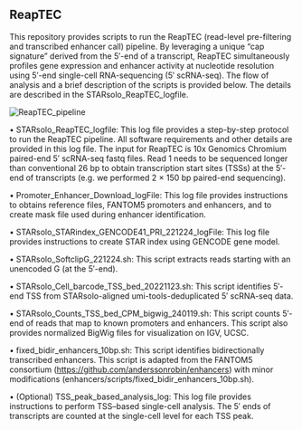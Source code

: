 ## ReapTEC

This repository provides scripts to run the ReapTEC (read-level pre-filtering and transcribed enhancer call) pipeline. 
By leveraging a unique “cap signature” derived from the 5′-end of a transcript, ReapTEC simultaneously profiles 
gene expression and enhancer activity at nucleotide resolution using 5′-end single-cell RNA-sequencing (5′ scRNA-seq).
The flow of analysis and a brief description of the scripts is provided below. The details are described in the STARsolo_ReapTEC_logfile.

![ReapTEC_pipeline](https://github.com/MurakawaLab/ReapTEC/assets/23185260/126be79d-3788-451a-b9f1-c57fb6d3e9e3)

•	STARsolo_ReapTEC_logfile: This log file provides a step-by-step protocol to run the ReapTEC pipeline. 
All software requirements and other details are provided in this log file. 
The input for ReapTEC is 10x Genomics Chromium paired-end 5′ scRNA-seq fastq files. 
Read 1 needs to be sequenced longer than conventional 26 bp to obtain transcription start sites (TSSs) 
at the 5′-end of transcripts (e.g. we performed 2 × 150 bp paired-end sequencing).

•	Promoter_Enhancer_Download_logFile: This log file provides instructions to obtains reference files, 
FANTOM5 promoters and enhancers, and to create mask file used during enhancer identification.

•	STARsolo_STARindex_GENCODE41_PRI_221224_logFile: This log file provides instructions to create STAR index using GENCODE gene model.

•	STARsolo_SoftclipG_221224.sh: This script extracts reads starting with an unencoded G (at the 5′-end).

•	STARsolo_Cell_barcode_TSS_bed_20221123.sh: This script identifies 5′-end TSS from STARsolo-aligned umi-tools-deduplicated 5′ scRNA-seq data.

•	STARsolo_Counts_TSS_bed_CPM_bigwig_240119.sh: This script counts 5′-end of reads that map to known promoters and enhancers. 
This script also provides normalized BigWig files for visualization on IGV, UCSC.

•	fixed_bidir_enhancers_10bp.sh: This script identifies bidirectionally transcribed enhancers. 
This script is adapted from the FANTOM5 consortium (https://github.com/anderssonrobin/enhancers) with minor modifications 
(enhancers/scripts/fixed_bidir_enhancers_10bp.sh).

•	(Optional) TSS_peak_based_analysis_log: This log file provides instructions to perform TSS–based single-cell analysis. 
The 5′ ends of transcripts are counted at the single-cell level for each TSS peak.

